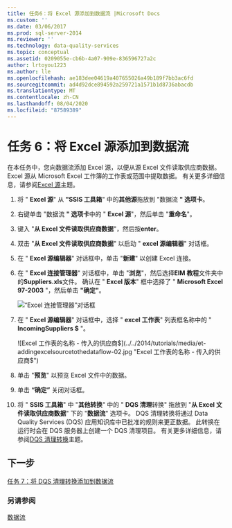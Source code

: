 ```yaml
---
title: 任务6：将 Excel 源添加到数据流 |Microsoft Docs
ms.custom: ''
ms.date: 03/06/2017
ms.prod: sql-server-2014
ms.reviewer: ''
ms.technology: data-quality-services
ms.topic: conceptual
ms.assetid: 0209055e-cb6b-4a07-909e-836596727a2c
author: lrtoyou1223
ms.author: lle
ms.openlocfilehash: ae183dee04619a407655026a49b189f7bb3ac6fd
ms.sourcegitcommit: ad4d92dce894592a259721a1571b1d8736abacdb
ms.translationtype: MT
ms.contentlocale: zh-CN
ms.lasthandoff: 08/04/2020
ms.locfileid: "87589389"
---
```

# <a name="task-6-adding-excel-source-to-the-data-flow"></a>任务 6：将 Excel 源添加到数据流
  在本任务中，您向数据流添加 Excel 源，以便从源 Excel 文件读取供应商数据。 Excel 源从 Microsoft Excel 工作簿的工作表或范围中提取数据。 有关更多详细信息，请参阅[Excel 源](../integration-services/data-flow/excel-source.md)主题。

1.  将 " **Excel 源**" 从 **"SSIS 工具箱**" 中的**其他源**拖放到 "数据流 **" 选项卡**。

2.  右键单击 "数据流 **" 选项卡**中的 " **Excel 源**"，然后单击 "**重命名**"。

3.  键入 "**从 Excel 文件读取供应商数据**"，然后按**enter**。

4.  双击 "**从 Excel 文件读取供应商数据**" 以启动 " **excel 源编辑器**" 对话框。

5.  在 " **Excel 源编辑器**" 对话框中，单击 "**新建**" 以创建 Excel 连接。

6.  在 " **Excel 连接管理器**" 对话框中，单击 "**浏览**"，然后选择**EIM 教程**文件夹中的**Suppliers.xls**文件。 确认在 " **Excel 版本**" 框中选择了 " **Microsoft Excel 97-2003** "，然后单击 **"确定"**。

     ![“Excel 连接管理器”对话框](../../2014/tutorials/media/et-addingexcelsourcetothedataflow-01.jpg "“Excel 连接管理器”对话框")

7.  在 " **Excel 源编辑器**" 对话框中，选择 " **excel 工作表**" 列表框名称中的 " **IncomingSuppliers $** "。

     ![Excel 工作表的名称 - 传入的供应商$](../../2014/tutorials/media/et-addingexcelsourcetothedataflow-02.jpg "Excel 工作表的名称 - 传入的供应商$")

8.  单击 "**预览**" 以预览 Excel 文件中的数据。

9. 单击 **“确定”** 关闭对话框。

10. 将 " **SSIS 工具箱**" 中 "**其他转换**" 中的 " **DQS 清理**转换" 拖放到 "**从 Excel 文件读取供应商数据**" 下的 "**数据流**" 选项卡。 DQS 清理转换将通过 Data Quality Services (DQS) 应用知识库中已批准的规则来更正数据。 此转换在运行时会在 DQS 服务器上创建一个 DQS 清理项目。 有关更多详细信息，请参阅[DQS 清理转换](https://msdn.microsoft.com/library/ee677619.aspx)主题。

## <a name="next-step"></a>下一步

[任务 7：将 DQS 清理转换添加到数据流](task-7-adding-dqs-cleansing-transform-to-the-data-flow.md)

### <a name="see-also"></a>另请参阅

[数据流](../integration-services/data-flow/data-flow.md)

